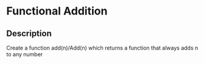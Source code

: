 # Functional Addition

## Description

Create a function add(n)/Add(n) which returns a function that always adds n to any number
